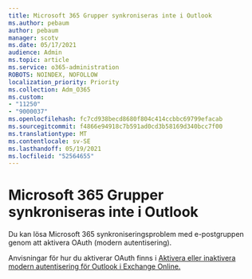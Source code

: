 ```yaml
---
title: Microsoft 365 Grupper synkroniseras inte i Outlook
ms.author: pebaum
author: pebaum
manager: scotv
ms.date: 05/17/2021
audience: Admin
ms.topic: article
ms.service: o365-administration
ROBOTS: NOINDEX, NOFOLLOW
localization_priority: Priority
ms.collection: Adm_O365
ms.custom:
- "11250"
- "9000037"
ms.openlocfilehash: fc7cd938becd8680f804c414ccbbc69799efacab
ms.sourcegitcommit: f4866e94918c7b591ad0cd3b58169d340bcc7f00
ms.translationtype: MT
ms.contentlocale: sv-SE
ms.lasthandoff: 05/19/2021
ms.locfileid: "52564655"
---
```

# <a name="microsoft-365-groups-not-synching-in-outlook"></a>Microsoft 365 Grupper synkroniseras inte i Outlook

Du kan lösa Microsoft 365 synkroniseringsproblem med e-postgruppen genom att aktivera OAuth (modern autentisering). 

Anvisningar för hur du aktiverar OAuth finns i [Aktivera eller inaktivera modern autentisering för Outlook i Exchange Online.](/exchange/clients-and-mobile-in-exchange-online/enable-or-disable-modern-authentication-in-exchange-online)